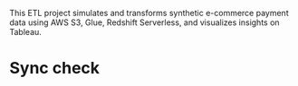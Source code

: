 This ETL project simulates and transforms synthetic e-commerce payment data using AWS S3, Glue, Redshift Serverless, and visualizes insights on Tableau.
# Sync check
